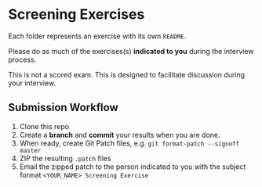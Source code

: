# Screening Exercises
Each folder represents an exercise with its own `README`.

Please do as much of the  exercises(s) **indicated to you** during the interview process.

This is not a scored exam. This is designed to facilitate discussion during your interview.

## Submission Workflow
1. Clone this repo
2. Create a **branch** and **commit** your results when you are done.
3. When ready, create Git Patch files, e.g. `git format-patch --signoff master`
4. ZIP the resulting `.patch` files
5. Email the zipped patch to the person indicated to you with the subject format `<YOUR_NAME> Screening Exercise`